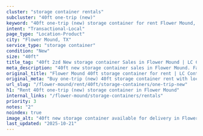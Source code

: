 ```yaml
---
cluster: "storage container rentals"
subcluster: "40ft one-trip (new)"
keyword: "40ft one-trip (new) storage container for rent Flower Mound, TX"
intent: "Transactional-Local"
page_type: "Location-Product"
city: "Flower Mound, TX"
service_type: "storage container"
condition: "New"
size: "40ft"
title_tag: "40ft 2zd New storage container Sales in Flower Mound | LC Container"
meta_description: "40ft new storage container sales in Flower Mound. Fast delivery, competitive pricing. Serving storage containers area. Quote ID: 69C. Call (214) 524-4168 for your free quote today."
original_title: "Flower Mound 40ft storage container for rent | LC Container"
original_meta: "Buy one-trip (new) 40ft storage container rent with local delivery in Flower Mound, TX. LC Container — local Since 2003. Request a fast quote today."
url_slug: "/flower-mound/rent/40ft/storage-containers/one-trip-new"
h1: "Rent 40ft one-trip (new) storage container in Flower Mound"
internal_links: "/flower-mound/storage-containers/rentals"
priority: 3
notes: "2"
noindex: true
image_alt: "40ft new storage container available for delivery in Flower Mound"
last_updated: "2025-10-21"
---
```


<!-- TODO: Add unique city/inventory copy, images, and internal links here. -->
